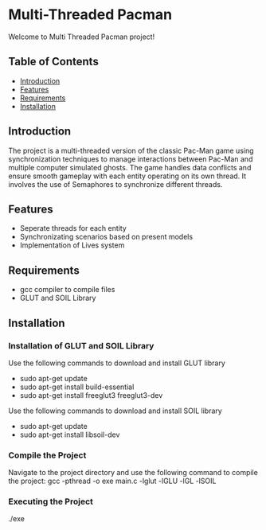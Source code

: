 # Multi-Threaded Pacman

Welcome to Multi Threaded Pacman project!

## Table of Contents
- [Introduction](#introduction)
- [Features](#features)
- [Requirements](#requirements)
- [Installation](#installation)

## Introduction
The project is a multi-threaded version of the classic Pac-Man game using synchronization techniques to manage interactions between Pac-Man and multiple computer simulated ghosts. The game handles data conflicts and ensure smooth gameplay with each entity operating on its own thread. It involves the use of Semaphores to synchronize different threads.

## Features
- Seperate threads for each entity
- Synchronizating scenarios based on present models
- Implementation of Lives system

## Requirements
- gcc compiler to compile files
- GLUT and SOIL Library

## Installation
### Installation of GLUT and SOIL Library
Use the following commands to download and install GLUT library
- sudo apt-get update
- sudo apt-get install build-essential
- sudo apt-get install freeglut3 freeglut3-dev

Use the following commands to download and install SOIL library
- sudo apt-get update
- sudo apt-get install libsoil-dev


### Compile the Project
Navigate to the project directory and use the following command to compile the project:
gcc -pthread -o exe main.c -lglut -lGLU -lGL -lSOIL

### Executing the Project
./exe
